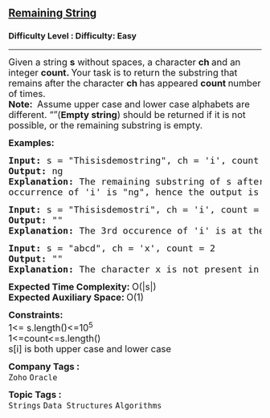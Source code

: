 <h2><a href="https://www.geeksforgeeks.org/problems/remaining-string3515/1?page=3&category=Strings&difficulty=Easy,Medium&sortBy=submissions">Remaining String</a></h2><h3>Difficulty Level : Difficulty: Easy</h3><hr><div class="problems_problem_content__Xm_eO"><p><span style="font-size: 18px;">Given a string <strong>s</strong> without spaces, a character <strong>ch </strong>and an integer <strong>count. </strong>Your task is to return the substring that remains after the character <strong>ch </strong>has appeared <strong>count </strong>number of times.<br><strong>Note:&nbsp;</strong> Assume upper case and lower case alphabets are different. “”(<strong>Empty string</strong>) should be returned if it is not possible, or the remaining substring is empty.<br></span></p>
<p><span style="font-size: 18px;"><strong>Examples:</strong></span></p>
<pre><span style="font-size: 18px;"><strong>Input: </strong>s = "Thisisdemostring", ch = 'i', count = 3
<strong>Output:</strong> ng
<strong>Explanation: </strong>The remaining substring of s after the 3rd
occurrence of 'i' is "ng", hence the output is ng.</span></pre>
<pre><span style="font-size: 18px;"><strong>Input: </strong>s = "Thisisdemostri", ch = 'i', count = 3
<strong>Output: </strong>""
<strong>Explanation:</strong> The 3rd occurence of 'i' is at the last index. In this case the remaining substring is empty, hence we return empty string.</span></pre>
<pre><span style="font-size: 18px;"><strong>Input: </strong>s = "abcd", ch = 'x', count = 2
<strong>Output: </strong>""
<strong>Explanation:</strong> The character x is not present in the string, hence we return empty string.</span></pre>
<p><span style="font-size: 18px;"><strong>Expected Time Complexity:&nbsp;</strong>O(|s|)<br><strong>Expected Auxiliary Space:&nbsp;</strong>O(1)</span></p>
<p><span style="font-size: 18px;"><strong>Constraints:</strong><br>1&lt;= s.length()&lt;=10<sup>5</sup><br>1&lt;=count&lt;=s.length()<br>s[i] is both upper case and lower case</span></p></div><p><span style=font-size:18px><strong>Company Tags : </strong><br><code>Zoho</code>&nbsp;<code>Oracle</code>&nbsp;<br><p><span style=font-size:18px><strong>Topic Tags : </strong><br><code>Strings</code>&nbsp;<code>Data Structures</code>&nbsp;<code>Algorithms</code>&nbsp;